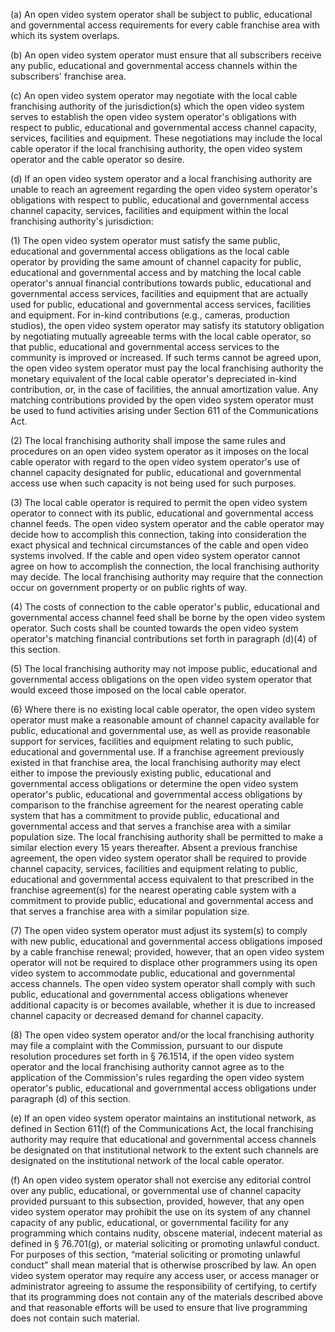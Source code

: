 (a) An open video system operator shall be subject to public, educational and governmental access requirements for every cable franchise area with which its system overlaps.

(b) An open video system operator must ensure that all subscribers receive any public, educational and governmental access channels within the subscribers' franchise area.

(c) An open video system operator may negotiate with the local cable franchising authority of the jurisdiction(s) which the open video system serves to establish the open video system operator's obligations with respect to public, educational and governmental access channel capacity, services, facilities and equipment. These negotiations may include the local cable operator if the local franchising authority, the open video system operator and the cable operator so desire.

(d) If an open video system operator and a local franchising authority are unable to reach an agreement regarding the open video system operator's obligations with respect to public, educational and governmental access channel capacity, services, facilities and equipment within the local franchising authority's jurisdiction:

(1) The open video system operator must satisfy the same public, educational and governmental access obligations as the local cable operator by providing the same amount of channel capacity for public, educational and governmental access and by matching the local cable operator's annual financial contributions towards public, educational and governmental access services, facilities and equipment that are actually used for public, educational and governmental access services, facilities and equipment. For in-kind contributions (e.g., cameras, production studios), the open video system operator may satisfy its statutory obligation by negotiating mutually agreeable terms with the local cable operator, so that public, educational and governmental access services to the community is improved or increased. If such terms cannot be agreed upon, the open video system operator must pay the local franchising authority the monetary equivalent of the local cable operator's depreciated in-kind contribution, or, in the case of facilities, the annual amortization value. Any matching contributions provided by the open video system operator must be used to fund activities arising under Section 611 of the Communications Act.

(2) The local franchising authority shall impose the same rules and procedures on an open video system operator as it imposes on the local cable operator with regard to the open video system operator's use of channel capacity designated for public, educational and governmental access use when such capacity is not being used for such purposes.

(3) The local cable operator is required to permit the open video system operator to connect with its public, educational and governmental access channel feeds. The open video system operator and the cable operator may decide how to accomplish this connection, taking into consideration the exact physical and technical circumstances of the cable and open video systems involved. If the cable and open video system operator cannot agree on how to accomplish the connection, the local franchising authority may decide. The local franchising authority may require that the connection occur on government property or on public rights of way.

(4) The costs of connection to the cable operator's public, educational and governmental access channel feed shall be borne by the open video system operator. Such costs shall be counted towards the open video system operator's matching financial contributions set forth in paragraph (d)(4) of this section.

(5) The local franchising authority may not impose public, educational and governmental access obligations on the open video system operator that would exceed those imposed on the local cable operator.

(6) Where there is no existing local cable operator, the open video system operator must make a reasonable amount of channel capacity available for public, educational and governmental use, as well as provide reasonable support for services, facilities and equipment relating to such public, educational and governmental use. If a franchise agreement previously existed in that franchise area, the local franchising authority may elect either to impose the previously existing public, educational and governmental access obligations or determine the open video system operator's public, educational and governmental access obligations by comparison to the franchise agreement for the nearest operating cable system that has a commitment to provide public, educational and governmental access and that serves a franchise area with a similar population size. The local franchising authority shall be permitted to make a similar election every 15 years thereafter. Absent a previous franchise agreement, the open video system operator shall be required to provide channel capacity, services, facilities and equipment relating to public, educational and governmental access equivalent to that prescribed in the franchise agreement(s) for the nearest operating cable system with a commitment to provide public, educational and governmental access and that serves a franchise area with a similar population size.
                                    

(7) The open video system operator must adjust its system(s) to comply with new public, educational and governmental access obligations imposed by a cable franchise renewal; provided, however, that an open video system operator will not be required to displace other programmers using its open video system to accommodate public, educational and governmental access channels. The open video system operator shall comply with such public, educational and governmental access obligations whenever additional capacity is or becomes available, whether it is due to increased channel capacity or decreased demand for channel capacity.

(8) The open video system operator and/or the local franchising authority may file a complaint with the Commission, pursuant to our dispute resolution procedures set forth in § 76.1514, if the open video system operator and the local franchising authority cannot agree as to the application of the Commission's rules regarding the open video system operator's public, educational and governmental access obligations under paragraph (d) of this section.

(e) If an open video system operator maintains an institutional network, as defined in Section 611(f) of the Communications Act, the local franchising authority may require that educational and governmental access channels be designated on that institutional network to the extent such channels are designated on the institutional network of the local cable operator.

(f) An open video system operator shall not exercise any editorial control over any public, educational, or governmental use of channel capacity provided pursuant to this subsection, provided, however, that any open video system operator may prohibit the use on its system of any channel capacity of any public, educational, or governmental facility for any programming which contains nudity, obscene material, indecent material as defined in § 76.701(g), or material soliciting or promoting unlawful conduct. For purposes of this section, “material soliciting or promoting unlawful conduct” shall mean material that is otherwise proscribed by law. An open video system operator may require any access user, or access manager or administrator agreeing to assume the responsibility of certifying, to certify that its programming does not contain any of the materials described above and that reasonable efforts will be used to ensure that live programming does not contain such material.


